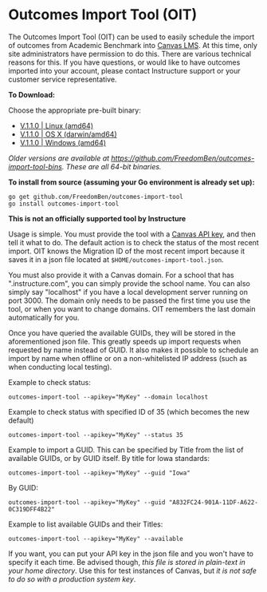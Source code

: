 # Outcomes Import Tool (OIT)

The Outcomes Import Tool (OIT) can be used to easily schedule the import of outcomes from Academic Benchmark into [Canvas LMS](https://github.com/instructure/canvas-lms).  At this time, only site administrators have permission to do this.  There are various technical reasons for this.  If you have questions, or would like to have outcomes imported into your account, please contact Instructure support or your customer service representative.

**To Download:**

Choose the appropriate pre-built binary:

- [V.1.1.0 | Linux (amd64)](https://github.com/FreedomBen/outcomes-import-tool-bins/blob/master/linux/1.1.0/outcomes-import-tool?raw=true)
- [V.1.1.0 | OS X (darwin/amd64)](https://github.com/FreedomBen/outcomes-import-tool-bins/blob/master/osx/1.1.0/outcomes-import-tool?raw=true)
- [V.1.1.0 | Windows (amd64)](https://github.com/FreedomBen/outcomes-import-tool-bins/blob/master/windows/1.1.0/outcomes-import-tool.exe?raw=true)

*Older versions are available at https://github.com/FreedomBen/outcomes-import-tool-bins.  These are all 64-bit binaries.*

**To install from source (assuming your Go environment is already set up):**

    go get github.com/FreedomBen/outcomes-import-tool
    go install outcomes-import-tool

**This is not an officially supported tool by Instructure**

Usage is simple.  You must provide the tool with a [Canvas API key](https://canvas.instructure.com/doc/api/file.oauth.html), and then tell it what to do.  The default action is to check the status of the most recent import.  OIT knows the Migration ID of the most recent import because it saves it in a json file located at `$HOME/outcomes-import-tool.json`.

You must also provide it with a Canvas domain.  For a school that has "<school-name>.instructure.com", you can simply provide the school name.  You can also simply say "localhost" if you have a local development server running on port 3000.  The domain only needs to be passed the first time you use the tool, or when you want to change domains.  OIT remembers the last domain automatically for you.

Once you have queried the available GUIDs, they will be stored in the aforementioned json file.  This greatly speeds up import requests when requested by name instead of GUID.  It also makes it possible to schedule an import by name when offline or on a non-whitelisted IP address (such as when conducting local testing).

Example to check status:

    outcomes-import-tool --apikey="MyKey" --domain localhost

Example to check status with specified ID of 35 (which becomes the new default)

    outcomes-import-tool --apikey="MyKey" --status 35

Example to import a GUID.  This can be specified by Title from the list of available GUIDs, or by GUID itself.  By title for Iowa standards:

    outcomes-import-tool --apikey="MyKey" --guid "Iowa"

By GUID:

    outcomes-import-tool --apikey="MyKey" --guid "A832FC24-901A-11DF-A622-0C319DFF4B22"

Example to list available GUIDs and their Titles:

    outcomes-import-tool --apikey="MyKey" --available

If you want, you can put your API key in the json file and you won't have to specify it each time.  Be advised though, *this file is stored in plain-text in your home directory*.  Use this for test instances of Canvas, but *it is not safe to do so with a production system key*.
